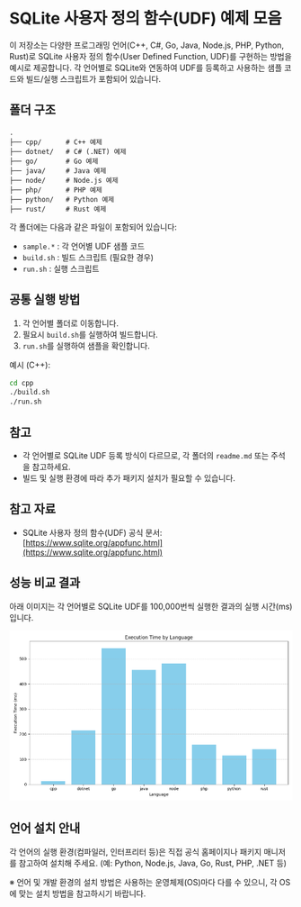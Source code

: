 # SQLite 사용자 정의 함수(UDF) 예제 모음

이 저장소는 다양한 프로그래밍 언어(C++, C#, Go, Java, Node.js, PHP, Python, Rust)로 SQLite 사용자 정의 함수(User Defined Function, UDF)를 구현하는 방법을 예시로 제공합니다. 각 언어별로 SQLite와 연동하여 UDF를 등록하고 사용하는 샘플 코드와 빌드/실행 스크립트가 포함되어 있습니다.

## 폴더 구조

```
.
├── cpp/      # C++ 예제
├── dotnet/   # C# (.NET) 예제
├── go/       # Go 예제
├── java/     # Java 예제
├── node/     # Node.js 예제
├── php/      # PHP 예제
├── python/   # Python 예제
├── rust/     # Rust 예제
```

각 폴더에는 다음과 같은 파일이 포함되어 있습니다:
- `sample.*` : 각 언어별 UDF 샘플 코드
- `build.sh` : 빌드 스크립트 (필요한 경우)
- `run.sh`   : 실행 스크립트

## 공통 실행 방법

1. 각 언어별 폴더로 이동합니다.
2. 필요시 `build.sh`를 실행하여 빌드합니다.
3. `run.sh`를 실행하여 샘플을 확인합니다.

예시 (C++):
```sh
cd cpp
./build.sh
./run.sh
```

## 참고

- 각 언어별로 SQLite UDF 등록 방식이 다르므로, 각 폴더의 `readme.md` 또는 주석을 참고하세요.
- 빌드 및 실행 환경에 따라 추가 패키지 설치가 필요할 수 있습니다.

## 참고 자료

- SQLite 사용자 정의 함수(UDF) 공식 문서: [https://www.sqlite.org/appfunc.html](https://www.sqlite.org/appfunc.html)

## 성능 비교 결과

아래 이미지는 각 언어별로 SQLite UDF를 100,000번씩 실행한 결과의 실행 시간(ms)입니다.

![실행 시간 비교 차트](result_chart.png)

## 언어 설치 안내

각 언어의 실행 환경(컴파일러, 인터프리터 등)은 직접 공식 홈페이지나 패키지 매니저를 참고하여 설치해 주세요. (예: Python, Node.js, Java, Go, Rust, PHP, .NET 등)

※ 언어 및 개발 환경의 설치 방법은 사용하는 운영체제(OS)마다 다를 수 있으니, 각 OS에 맞는 설치 방법을 참고하시기 바랍니다.

